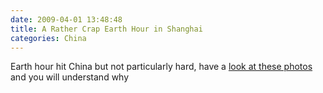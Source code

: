 ```yaml
---
date: 2009-04-01 13:48:48
title: A Rather Crap Earth Hour in Shanghai
categories: China
---
```


Earth hour hit China but not particularly hard, have a [look at these photos](http://shanghaiist.com/2009/03/30/earth_hour_in_shanghai.php) and you will understand why
